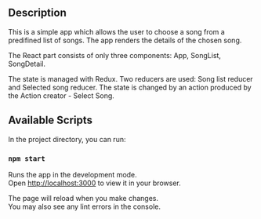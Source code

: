 ## Description

This is a simple app which allows the user to choose a song from a predifined list of songs. The app renders the details of the chosen song.

The React part consists of only three components: App, SongList, SongDetail.

The state is managed with Redux. Two reducers are used: Song list reducer and Selected song reducer. The state is changed by an action produced by the Action creator - Select Song.

## Available Scripts

In the project directory, you can run:

### `npm start`

Runs the app in the development mode.\
Open [http://localhost:3000](http://localhost:3000) to view it in your browser.

The page will reload when you make changes.\
You may also see any lint errors in the console.
